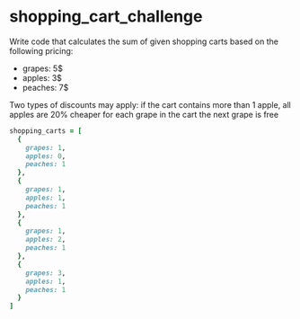 # shopping_cart_challenge

Write code that calculates the sum of given shopping carts based on the following pricing:

- grapes: 5$
- apples: 3$
- peaches: 7$

Two types of discounts may apply:
if the cart contains more than 1 apple, all apples are 20% cheaper
for each grape in the cart the next grape is free

```ruby
shopping_carts = [
  {
    grapes: 1,
    apples: 0,
    peaches: 1
  },
  {
    grapes: 1,
    apples: 1,
    peaches: 1
  },
  {
    grapes: 1,
    apples: 2,
    peaches: 1
  },
  {
    grapes: 3,
    apples: 1,
    peaches: 1
  }
]
```
